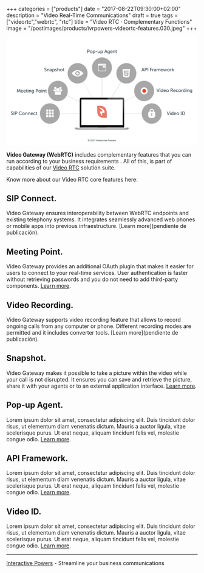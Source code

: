 +++
categories = ["products"]
date = "2017-08-22T09:30:00+02:00"
description = "Video Real-Time Communications"
draft = true
tags = ["videortc","webrtc", "rtc"]
title = "Video RTC · Complementary Functions"
image = "/postimages/products/ivrpowers-videortc-features.030.jpeg"
+++

![VideoRTC Complementary Functions](/postimages/products/ivrpowers-videortc-features.030.jpeg)

**Video Gateway (WebRTC)** includes complementary features that you can run according to your business requirements . All of this, is part of capabilities of our [Video RTC](http://videortc.ivrpowers.com) solution suite.

Know more about our Video RTC core features here:
	
## SIP Connect.
Video Gateway ensures interoperability between WebRTC endpoints and existing telephony systems. It integrates seamlessly advanced web phones or mobile apps into previous infraestructure. [Learn more](pendiente de publicación).


## Meeting Point.
Video Gateway provides an additional OAuth plugin that makes it easier for users to connect to your real-time services. User authentication is faster without retrieving passwords and you do not need to add third-party components. [Learn more](http://blog.ivrpowers.com/post/products/video-rtc-meeting-point/ ).


## Video Recording.
Video Gateway supports video recording feature that allows to record ongoing calls from any computer or phone. Different recording modes are permitted and it includes converter tools. [Learn more](pendiente de publicación).

	
## Snapshot.
Video Gateway makes it possible to take a picture within the video while your call is not disrupted. It ensures you can save and retrieve the picture, share it with your agents or to an external application interface. [Learn more](http://blog.ivrpowers.com/post/products/video-rtc-snapshot/ ).


## Pop-up Agent.
Lorem ipsum dolor sit amet, consectetur adipiscing elit. Duis tincidunt dolor risus, ut elementum diam venenatis dictum. Mauris a auctor ligula, vitae scelerisque purus. Ut erat neque, aliquam tincidunt felis vel, molestie congue odio. [Learn more](http://blog.ivrpowers.com/post/products/video-rtc-file-sharing/).

## API Framework.
Lorem ipsum dolor sit amet, consectetur adipiscing elit. Duis tincidunt dolor risus, ut elementum diam venenatis dictum. Mauris a auctor ligula, vitae scelerisque purus. Ut erat neque, aliquam tincidunt felis vel, molestie congue odio. [Learn more](http://blog.ivrpowers.com/post/products/video-rtc-screen-sharing/).

## Video ID.
Lorem ipsum dolor sit amet, consectetur adipiscing elit. Duis tincidunt dolor risus, ut elementum diam venenatis dictum. Mauris a auctor ligula, vitae scelerisque purus. Ut erat neque, aliquam tincidunt felis vel, molestie congue odio. [Learn more](http://blog.ivrpowers.com/post/products/video-rtc-screen-sharing/).

---
[Interactive Powers](http://www.ivrpowers.com/) - Streamline your business communications